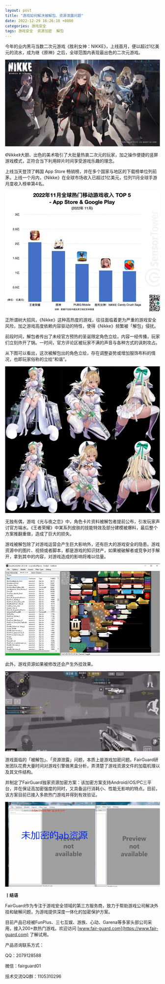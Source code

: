 ```yaml
---
layout: post
title: "游戏如何解决被解包、资源泄露问题"
date: 2022-12-29 16:26:10 +0800
categories: 游戏安全
tags: 游戏安全  资源加密  解包
---
```


今年的业内黑马当数二次元游戏《胜利女神：NIKKE》，上线首月，便以超过1亿美元的流水，成为继《原神》之后，全球范围内表现最出色的二次元游戏。<!-- more -->  

![315_21](/assets/res/202103/Nikki.png)  

《Nikke》大胆、出色的美术吸引了大批量热衷二次元的玩家，加之操作便捷的竖屏游戏模式，正符合当下利用碎片时间享受游戏乐趣的理念。  

上线当天登顶了韩国 App Store 畅销榜，并在多个国家与地区的下载榜单位列前茅。上线一个月内，《Nikke》在全球市场收入已超过1亿美元，位列11月全球手游月度收入榜单第4名。  

![315_21](/assets/res/202103/Nikki收入.jpg)  

正所谓树大招风，《Nikke》这种高热度的游戏，往往面临着更为严重的游戏安全风险，加之游戏高度依赖内容驱动的特性，使得《Nikke》频繁被「解包」侵扰。  

前段时间，解包者传出了未经官方预热的圣诞限定角色立绘，内容一经传播，玩家们立刻炸开了锅。一时间，官方评论区被玩家不满的声音与各种方式的讽刺攻占。  

从下图可以看出，这次被解包出的角色立绘，存在调整姿势或增加服饰布料的情况，也即玩家俗称的立绘“和谐”。  

![315_21](/assets/res/202103/Nikki资源泄露.jpg)  

无独有偶，游戏《光与夜之恋》中，角色卡片资料被解包者提前公布，引发玩家声讨官方端水。《王者荣耀》中某系列皮肤的技能特效及部分建模被爆料，最后整个方案推翻重做，造成了巨大的损失。  

游戏被解包除了对游戏运营会产生巨大影响外，还有巨大的游戏安全的隐患。游戏资源中的图片、视频或者脚本，都是游戏的知识财产，如果被破解者或竞争对手解开，拿到其中的内容，对游戏造成的影响将难以估量。  

![315_21](/assets/res/202103/光环4素材被抄袭.png)  

此外，游戏资源如果被修改还会产生外挂效果。  

![315_21](/assets/res/202103/fps资源加密.gif)  

游戏面临的「被解包」、「资源泄露」问题，本质上是游戏加密问题。FairGuard研发团队花费大量时间对游戏引擎做黑盒分析，弄清楚了游戏资源文件的加载机理以及其文件结构。  

并制定了FairGuard独家资源加密方案：该加密方案支持Android/iOS/PC三平台，并在保证高加密强度的同时，又具备运行消耗小、性能无影响的特点。目前，该方案目前已接入多款热门游戏并得到有效验证。  

![315_21](/assets/res/202103/ab资源加密对比.gif)  

**丨结语**  

FairGuard作为专注于游戏安全领域的第三方服务商，致力于帮助游戏公司解决外挂和破解问题，为游戏提供深度一体化的加密保护方案。  

目前产品已经被FunPlus、三七互娱、游族、心动、Garena等多家头部公司采用，接入200+款热门游戏。欢迎访问 [www.fair-guard.com](https://www.fair-guard.com) 了解试用。    

产品咨询联系方式：  

QQ：2079128588  

微信：fairguard01  

技术交流QQ群：1105310296  